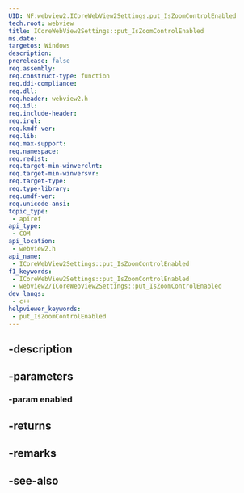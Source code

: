 ```yaml
---
UID: NF:webview2.ICoreWebView2Settings.put_IsZoomControlEnabled
tech.root: webview
title: ICoreWebView2Settings::put_IsZoomControlEnabled
ms.date: 
targetos: Windows
description: 
prerelease: false
req.assembly: 
req.construct-type: function
req.ddi-compliance: 
req.dll: 
req.header: webview2.h
req.idl: 
req.include-header: 
req.irql: 
req.kmdf-ver: 
req.lib: 
req.max-support: 
req.namespace: 
req.redist: 
req.target-min-winverclnt: 
req.target-min-winversvr: 
req.target-type: 
req.type-library: 
req.umdf-ver: 
req.unicode-ansi: 
topic_type:
 - apiref
api_type:
 - COM
api_location:
 - webview2.h
api_name:
 - ICoreWebView2Settings::put_IsZoomControlEnabled
f1_keywords:
 - ICoreWebView2Settings::put_IsZoomControlEnabled
 - webview2/ICoreWebView2Settings::put_IsZoomControlEnabled
dev_langs:
 - c++
helpviewer_keywords:
 - put_IsZoomControlEnabled
---
```


## -description

## -parameters

### -param enabled

## -returns

## -remarks

## -see-also

